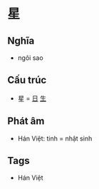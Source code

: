# 星

## Nghĩa

* ngôi sao

## Cấu trúc
* 星 = [日](日.md) [生](生.md)

## Phát âm

* Hán Việt: tinh = nhật sinh

## Tags
* Hán Việt

<script>window.HANZI_FIELD='星';</script>
